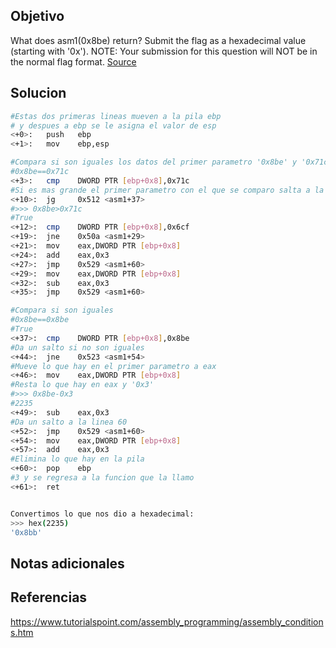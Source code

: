 ## Objetivo
What does asm1(0x8be) return? Submit the flag as a hexadecimal value (starting with '0x'). NOTE: Your submission for this question will NOT be in the normal flag format. [Source](https://jupiter.challenges.picoctf.org/static/66c927e32f3d7be7a62d13a7c2250943/test.S)

## Solucion
```bash
#Estas dos primeras lineas mueven a la pila ebp
# y despues a ebp se le asigna el valor de esp
<+0>:   push   ebp  
<+1>:   mov    ebp,esp

#Compara si son iguales los datos del primer parametro '0x8be' y '0x71c'
#0x8be==0x71c
<+3>:   cmp    DWORD PTR [ebp+0x8],0x71c
#Si es mas grande el primer parametro con el que se comparo salta a la linea 37
<+10>:  jg     0x512 <asm1+37>
#>>> 0x8be>0x71c
#True
<+12>:  cmp    DWORD PTR [ebp+0x8],0x6cf
<+19>:  jne    0x50a <asm1+29>
<+21>:  mov    eax,DWORD PTR [ebp+0x8]
<+24>:  add    eax,0x3
<+27>:  jmp    0x529 <asm1+60>
<+29>:  mov    eax,DWORD PTR [ebp+0x8]
<+32>:  sub    eax,0x3
<+35>:  jmp    0x529 <asm1+60>

#Compara si son iguales
#0x8be==0x8be
#True
<+37>:  cmp    DWORD PTR [ebp+0x8],0x8be
#Da un salto si no son iguales
<+44>:  jne    0x523 <asm1+54>
#Mueve lo que hay en el primer parametro a eax
<+46>:  mov    eax,DWORD PTR [ebp+0x8]
#Resta lo que hay en eax y '0x3'
#>>> 0x8be-0x3
#2235
<+49>:  sub    eax,0x3
#Da un salto a la linea 60
<+52>:  jmp    0x529 <asm1+60>
<+54>:  mov    eax,DWORD PTR [ebp+0x8]
<+57>:  add    eax,0x3
#Elimina lo que hay en la pila
<+60>:  pop    ebp
#3 y se regresa a la funcion que la llamo
<+61>:  ret


Convertimos lo que nos dio a hexadecimal:
>>> hex(2235)
'0x8bb'

```

## Notas adicionales

## Referencias
https://www.tutorialspoint.com/assembly_programming/assembly_conditions.htm